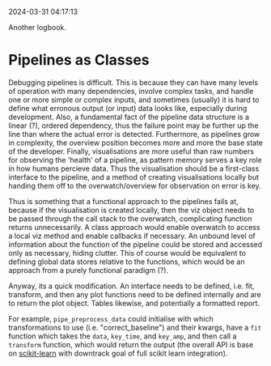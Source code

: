 2024-03-31 04:17:13

Another logbook.

# Pipelines as Classes

Debugging pipelines is difficult. This is because they can have many levels of operation with many dependencies, involve complex tasks, and handle one or more simple or complex inputs, and sometimes (usually) it is hard to define what erronous output (or input) data looks like, especially during development. Also, a fundamental fact of the pipeline data structure is a linear (?), ordered dependency, thus the failure point may be further up the line than where the actual error is detected. Furthermore, as pipelines grow in complexity, the overview position becomes more and more the base state of the developer. Finally, visualisations are more useful than raw numbers for observing the 'health' of a pipeline, as pattern memory serves a key role in how humans percieve data. Thus the visualisation should be a first-class interface to the pipeline, and a method of creating visualisations locally but handing them off to the overwatch/overview for observation on error is key.

Thus is something that a functional approach to the pipelines fails at, because if the visualisation is created locally, then the viz object needs to be passed through the call stack to the overwatch, complicating function returns unnecessarily. A class approach would enable overwatch to access a local viz method and enable callbacks if necessary. An unbound level of information about the function of the pipeline could be stored and accessed only as necessary, hiding clutter. This of course would be equivalent to defining global data stores relative to the functions, which would be an approach from a purely functional paradigm (?).

Anyway, its a quick modification. An interface needs to be defined, i.e. fit, transform, and then any plot functions need to be defined internally and are to return the plot object. Tables likewise, and potentially a formatted report.

For example, `pipe_preprocess_data` could initialise with which transformations to use (i.e. "correct_baseline") and their kwargs, have a `fit` function which takes the `data`, `key_time`, and `key_amp`, and then call a `transform` function, which would return the output (the overall API is base on [scikit-learn](https://scikit-learn.org/stable/developers/develop.html) with downtrack goal of full scikit learn integration).

